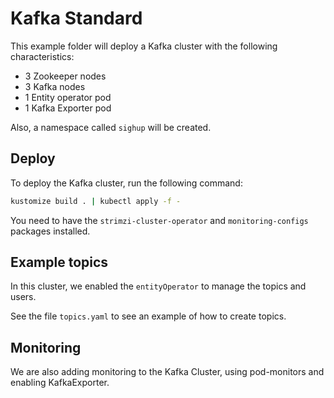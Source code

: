 # Kafka Standard

This example folder will deploy a Kafka cluster with the following characteristics:

- 3 Zookeeper nodes
- 3 Kafka nodes
- 1 Entity operator pod
- 1 Kafka Exporter pod

Also, a namespace called `sighup` will be created.

## Deploy

To deploy the Kafka cluster, run the following command:

```bash
kustomize build . | kubectl apply -f -
```

You need to have the `strimzi-cluster-operator` and `monitoring-configs` packages installed.

## Example topics

In this cluster, we enabled the `entityOperator` to manage the topics and users. 

See the file `topics.yaml` to see an example of how to create topics.

## Monitoring

We are also adding monitoring to the Kafka Cluster, using pod-monitors and enabling KafkaExporter.
